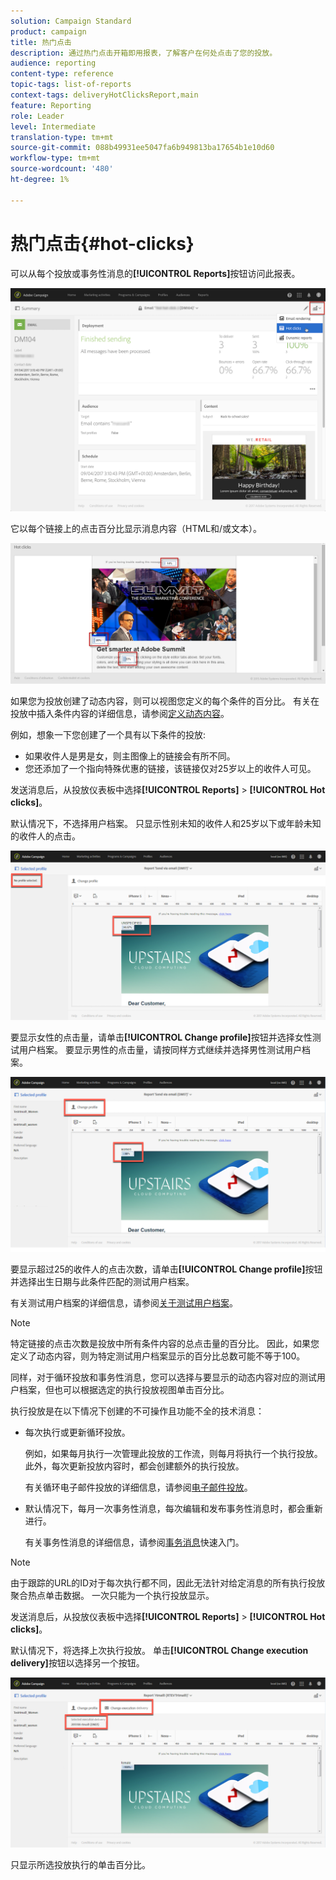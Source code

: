 ```yaml
---
solution: Campaign Standard
product: campaign
title: 热门点击
description: 通过热门点击开箱即用报表，了解客户在何处点击了您的投放。
audience: reporting
content-type: reference
topic-tags: list-of-reports
context-tags: deliveryHotClicksReport,main
feature: Reporting
role: Leader
level: Intermediate
translation-type: tm+mt
source-git-commit: 088b49931ee5047fa6b949813ba17654b1e10d60
workflow-type: tm+mt
source-wordcount: '480'
ht-degree: 1%

---
```



# 热门点击{#hot-clicks}

可以从每个投放或事务性消息的&#x200B;**[!UICONTROL Reports]**&#x200B;按钮访问此报表。

![](assets/delivery_reports_hot-clicks_4.png)

它以每个链接上的点击百分比显示消息内容（HTML和/或文本）。

![](assets/delivery_reports_10.png)

如果您为投放创建了动态内容，则可以视图您定义的每个条件的百分比。 有关在投放中插入条件内容的详细信息，请参阅[定义动态内容](../../designing/using/personalization.md#defining-dynamic-content-in-an-email)。

例如，想象一下您创建了一个具有以下条件的投放:

* 如果收件人是男是女，则主图像上的链接会有所不同。
* 您还添加了一个指向特殊优惠的链接，该链接仅对25岁以上的收件人可见。

发送消息后，从投放仪表板中选择&#x200B;**[!UICONTROL Reports]** > **[!UICONTROL Hot clicks]**。

默认情况下，不选择用户档案。 只显示性别未知的收件人和25岁以下或年龄未知的收件人的点击。

![](assets/delivery_reports_hot-clicks_1.png)

要显示女性的点击量，请单击&#x200B;**[!UICONTROL Change profile]**&#x200B;按钮并选择女性测试用户档案。 要显示男性的点击量，请按同样方式继续并选择男性测试用户档案。

![](assets/delivery_reports_hot-clicks_2.png)

要显示超过25的收件人的点击次数，请单击&#x200B;**[!UICONTROL Change profile]**&#x200B;按钮并选择出生日期与此条件匹配的测试用户档案。

有关测试用户档案的详细信息，请参阅[关于测试用户档案](../../audiences/using/managing-test-profiles.md)。

>[!NOTE]
>
>特定链接的点击次数是投放中所有条件内容的总点击量的百分比。 因此，如果您定义了动态内容，则为特定测试用户档案显示的百分比总数可能不等于100。

同样，对于循环投放和事务性消息，您可以选择与要显示的动态内容对应的测试用户档案，但也可以根据选定的执行投放视图单击百分比。

执行投放是在以下情况下创建的不可操作且功能不全的技术消息：

* 每次执行或更新循环投放。

   例如，如果每月执行一次管理此投放的工作流，则每月将执行一个执行投放。 此外，每次更新投放内容时，都会创建额外的执行投放。

   有关循环电子邮件投放的详细信息，请参阅[电子邮件投放](../../automating/using/email-delivery.md)。

* 默认情况下，每月一次事务性消息，每次编辑和发布事务性消息时，都会重新进行。

   有关事务性消息的详细信息，请参阅[事务消息](../../channels/using/getting-started-with-transactional-msg.md)快速入门。

>[!NOTE]
>
>由于跟踪的URL的ID对于每次执行都不同，因此无法针对给定消息的所有执行投放聚合热点单击数据。 一次只能为一个执行投放显示。

发送消息后，从投放仪表板中选择&#x200B;**[!UICONTROL Reports]** > **[!UICONTROL Hot clicks]**。

默认情况下，将选择上次执行投放。 单击&#x200B;**[!UICONTROL Change execution delivery]**&#x200B;按钮以选择另一个按钮。

![](assets/delivery_reports_hot-clicks_3.png)

只显示所选投放执行的单击百分比。
